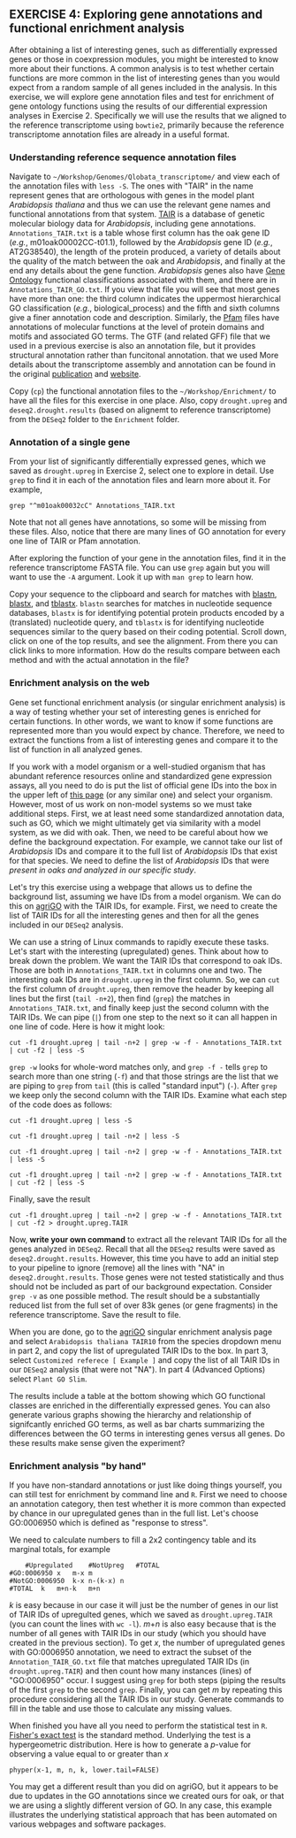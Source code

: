 ## EXERCISE 4: Exploring gene annotations and functional enrichment analysis

After obtaining a list of interesting genes, such as differentially expressed genes or those in coexpression modules, you might be interested to know more about their functions. A common analysis is to test whether certain functions are more common in the list of interesting genes than you would expect from a random sample of all genes included in the analysis. In this exercise, we will explore gene annotation files and test for enrichment of gene ontology functions using the results of our differential expression analyses in Exercise 2. Specifically we will use the results that we aligned to the reference transcriptome using `bowtie2`, primarily because the reference transcriptome  annotation files are already in a useful format. 

### Understanding reference sequence annotation files

Navigate to `~/Workshop/Genomes/Qlobata_transcriptome/` and view each of the annotation files with `less -S`. The ones with "TAIR" in the name represent genes that are orthologous with genes in the model plant *Arabidopsis thaliana* and thus we can use the relevant gene names and functional annotations from that system. [TAIR](https://www.arabidopsis.org/) is a database of genetic molecular biology data for *Arabidopsis*, including gene annotations. `Annotations_TAIR.txt` is a table whose first column has the oak gene ID (*e.g.*, m01oak00002CC-t01.1), followed by the *Arabidopsis* gene ID (*e.g.*, AT2G38540), the length of the protein produced, a variety of details about the quality of the match between the oak and *Arabidopsis*, and finally at the end any details about the gene function. *Arabidopsis* genes also have [Gene Ontology](http://www.geneontology.org/) functional classifications associated with them, and there are in `Annotations_TAIR_GO.txt`. If you view that file you will see that most genes have more than one: the third column indicates the uppermost hierarchical GO classification (*e.g.*, biological_process) and the fifth and sixth columns give a finer annotation code and description. Similarly,  the [Pfam](https://pfam.xfam.org/) files have annotations of molecular functions at the level of protein domains and motifs and associated GO terms. The GTF (and related GFF) file that we used in a previous exercise is also an annotation file, but it provides structural annotation rather than funcitonal annotation. that we used More details about the transcriptome assembly and annotation can be found in the original [publication](https://doi.org/10.1186/s12864-015-1761-4) and [website](http://genomes.mcdb.ucla.edu/OakTSA/).

Copy (`cp`) the functional annotation files to the `~/Workshop/Enrichment/` to have all the files for this exercise in one place. Also, copy `drought.upreg` and `deseq2.drought.results` (based on alignemt to reference transcriptome) from the `DESeq2` folder to the `Enrichment` folder.

### Annotation of a single gene

From your list of significantly differentially expressed genes, which we saved as `drought.upreg` in Exercise 2, select one to explore in detail. Use `grep` to find it in each of the annotation files and learn more about it. For example,

	grep "^m01oak00032cC" Annotations_TAIR.txt

Note that not all genes have annotations, so some will be missing from these files. Also, notice that there are many lines of GO annotation for every one line of TAIR or Pfam annotation. 

After exploring the function of your gene in the annotation files, find it in the reference transcriptome FASTA file. You can use `grep` again but you will want to use the `-A` argument. Look it up with `man grep` to learn how.

Copy your sequence to the clipboard and search for matches with [blastn](https://blast.ncbi.nlm.nih.gov/Blast.cgi?PROGRAM=blastn&PAGE_TYPE=BlastSearch&LINK_LOC=blasthome), [blastx](https://blast.ncbi.nlm.nih.gov/Blast.cgi?PROGRAM=blastx&PAGE_TYPE=BlastSearch&LINK_LOC=blasthome), and [tblastx](https://blast.ncbi.nlm.nih.gov/Blast.cgi?PAGE=Translations&PROGRAM=tblastx&PAGE_TYPE=BlastSearch&BLAST_SPEC=). `blastn` searches for matches in nucleotide sequence databases, `blastx` is for identifying potential protein products encoded by a (translated) nucleotide query, and `tblastx` is for identifying nucleotide sequences similar to the query based on their coding potential. Scroll down, click on one of the top results, and see the alignment. From there you can click links to more information. How do the results compare between each method and with the actual annotation in the file?

### Enrichment analysis on the web

Gene set functional enrichment analysis (or singular enrichment analysis) is a way of testing whether your set of interesting genes is enriched for certain functions. In other words, we want to know if some functions are represented more than you would expect by chance. Therefore, we need to extract the functions from a list of interesting genes and compare it to the list of function in all analyzed genes.

If you work with a model organism or a well-studied organism that has abundant reference resources online and standardized gene expression assays, all you need to do is put the list of official gene IDs into the box in the upper left of [this page](http://www.geneontology.org/) (or any similar one) and select your organism. However, most of us work on non-model systems so we must take additional steps. First, we at least need some standardized annotation data, such as GO, which we might ultimately get via similarity with a model system, as we did with oak. Then, we need to be careful about how we define the background expectation. For example, we cannot take our list of *Arabidopsis* IDs and compare it to the full list of *Arabidopsis* IDs that exist for that species. We need to define the list of *Arabidopsis* IDs that were *present in oaks and analyzed in our specific study*. 

Let's try this exercise using a webpage that allows us to define the background list, assuming we have IDs from a model organism. We can do this on [agriGO](http://bioinfo.cau.edu.cn/agriGO/analysis.php) with the TAIR IDs, for example. First, we need to create the list of TAIR IDs for all the interesting genes and then for all the genes included in our `DESeq2` analysis. 

We can use a string of Linux commands to rapidly execute these tasks. Let's start with the interesting (upregulated) genes. Think about how to break down the problem. We want the TAIR IDs that correspond to oak IDs. Those are both in `Annotations_TAIR.txt` in columns one and two. The interesting oak IDs are in `drought.upreg` in the first column. So, we can `cut` the first column of `drought.upreg`, then remove the header by keeping all lines but the first (`tail -n+2`), then find (`grep`) the matches in `Annotations_TAIR.txt`, and finally keep just the second column with the TAIR IDs. We can pipe (`|`) from one step to the next so it can all happen in one line of code. Here is how it might look:
	
	cut -f1 drought.upreg | tail -n+2 | grep -w -f - Annotations_TAIR.txt | cut -f2 | less -S

`grep -w` looks for whole-word matches only, and `grep -f -` tells `grep` to search more than one string (`-f`) and that those strings are the list that we are piping to `grep` from `tail` (this is called "standard input") (`-`). After `grep` we keep only the second column with the TAIR IDs. Examine what each step of the code does as follows:

	cut -f1 drought.upreg | less -S
	
	cut -f1 drought.upreg | tail -n+2 | less -S
	
	cut -f1 drought.upreg | tail -n+2 | grep -w -f - Annotations_TAIR.txt | less -S
	
	cut -f1 drought.upreg | tail -n+2 | grep -w -f - Annotations_TAIR.txt | cut -f2 | less -S
	
Finally, save the result

	cut -f1 drought.upreg | tail -n+2 | grep -w -f - Annotations_TAIR.txt | cut -f2 > drought.upreg.TAIR

Now, **write your own command** to extract all the relevant TAIR IDs for all the genes analyzed in `DESeq2`. Recall that all the `DESeq2` results were saved as `deseq2.drought.results`. However, this time you have to add an initial step to your pipeline to ignore (remove) all the lines with "NA" in `deseq2.drought.results`. Those genes were not tested statistically and thus should not be included as part of our background expectation. Consider `grep -v` as one possible method. The result should be a substantially reduced list from the full set of over 83k genes (or gene fragments) in the reference transcriptome. Save the result to file.

When you are done, go to the [agriGO](http://bioinfo.cau.edu.cn/agriGO/analysis.php) singular enrichment analysis page and select `Arabidopsis thaliana TAIR10` from the species dropdown menu in part 2, and copy the list of upregulated TAIR IDs to the box. In part 3, select `Customized referece [ Example ]` and copy the list of all TAIR IDs in our `DESeq2` analysis (that were not "NA"). In part 4 (Advanced Options) select `Plant GO Slim`.

The results include a table at the bottom showing which GO functional classes are enriched in the differentially expressed genes. You can also generate various graphs showing the hierarchy and relationship of signifcantly enriched GO terms, as well as bar charts summarizing the differences between the GO terms in interesting genes versus all genes. Do these results make sense given the experiment?

### Enrichment analysis "by hand"

If you have non-standard annotations or just like doing things yourself, you can still test for enrichment by command line and `R`. First we need to choose an annotation category, then test whether it is more common than expected by chance in our upregulated genes than in the full list. Let's choose GO:0006950 which is defined as "response to stress". 

We need to calculate numbers to fill a 2x2 contingency table and its marginal totals, for example

		#Upregulated	#NotUpreg	#TOTAL
	#GO:0006950	x	m-x	m
	#NotGO:0006950	k-x	n-(k-x)	n
	#TOTAL	k	m+n-k	m+n

*k* is easy because in our case it will just be the number of genes in our list of TAIR IDs of upregulted genes, which we saved as `drought.upreg.TAIR` (you can count the lines with `wc -l`). *m*+*n* is also easy because that is the number of all genes with TAIR IDs in our study (which you should have created in the previous section). To get *x*, the number of upregulated genes with GO:0006950 annotation, we need to extract the subset of the `Annotation_TAIR_GO.txt` file that matches upregulated TAIR IDs (in `drought.upreg.TAIR`) and then count how many instances (lines) of "GO:0006950" occur. I suggest using `grep` for both steps (piping the results of the first `grep` to the second `grep`. Finally, you can get *m* by repeating this procedure considering all the TAIR IDs in our study. Generate commands to fill in the table and use those to calculate any missing values.

When finished you have all you need to perform the statistical test in `R`. [Fisher's exact test](https://en.wikipedia.org/wiki/Fisher%27s_exact_test) is the standard method. Underlying the test is a hypergeometric distribution. Here is how to generate a *p*-value for observing a value equal to or greater than *x*

	phyper(x-1, m, n, k, lower.tail=FALSE)

You may get a different result than you did on agriGO, but it appears to be due to updates in the GO annotations since we created ours for oak, or that we are using a slightly different version of GO. In any case, this example illustrates the underlying statistical approach that has been automated on various webpages and software packages. 

